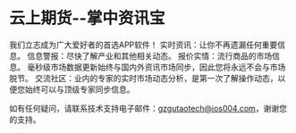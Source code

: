 # 云上期货--掌中资讯宝

我们立志成为广大爱好者的首选APP软件！
实时资讯：让你不再遗漏任何重要信息。
信息警报：尽快了解产业和其他相关动态。
报价实情：流行商品的市场信息。 毫秒级市场数据更新始终与国内外资讯市场同步，因此您将永远不会与市场脱节。
交流社区：业内的专家的实时市场动态分析，是第一次了解操作动态，以便您始终可以与顶级专家同步信息。

如有任何疑问，请联系技术支持电子邮件：gzgutaotech@ios004.com，谢谢您的支持。
